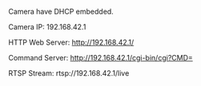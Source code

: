 

Camera have DHCP embedded. 

Camera IP: 192.168.42.1

HTTP Web Server: http://192.168.42.1/

Command Server: http://192.168.42.1/cgi-bin/cgi?CMD=

RTSP Stream: rtsp://192.168.42.1/live